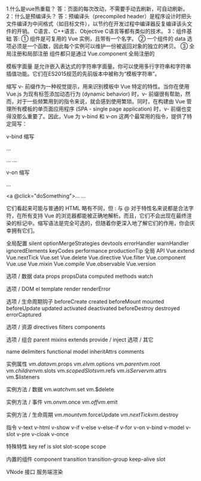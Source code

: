 1.什么是vue热重载？
  答：页面的每次改动，不需要手动去刷新，可自动刷新。
2：什么是预编译头？
  答：预编译头（precompiled header）是程序设计时把头文件编译为中间格式（如目标文件），以节约在开发过程中编译器反复编译该头文件的开销。 C语言、C++语言、Objective C语言等都有类似的技术。
3：组件基础
  答: ① 组件是可复用的 Vue 实例，且带有一个名字。
      ② 一个组件的 data 选项必须是一个函数，因此每个实例可以维护一份被返回对象的独立的拷贝。
      ③ 全局注册和局部注册 
        组件都只是通过 Vue.component 全局注册的

模板字面量 是允许嵌入表达式的字符串字面量。你可以使用多行字符串和字符串插值功能。它们在ES2015规范的先前版本中被称为“模板字符串”。

缩写
v- 前缀作为一种视觉提示，用来识别模板中 Vue 特定的特性。当你在使用 Vue.js 为现有标签添加动态行为 (dynamic behavior) 时，v- 前缀很有帮助，然而，对于一些频繁用到的指令来说，就会感到使用繁琐。同时，在构建由 Vue 管理所有模板的单页面应用程序 (SPA - single page application) 时，v- 前缀也变得没那么重要了。因此，Vue 为 v-bind 和 v-on 这两个最常用的指令，提供了特定简写：

v-bind 缩写
<!-- 完整语法 -->
<a v-bind:href="url">...</a>

<!-- 缩写 -->
<a :href="url">...</a>
…

v-on 缩写
<!-- 完整语法 -->
<a v-on:click="doSomething">...</a>

<!-- 缩写 -->
<a @click="doSomething">...</a>
…

它们看起来可能与普通的 HTML 略有不同，但 : 与 @ 对于特性名来说都是合法字符，在所有支持 Vue 的浏览器都能被正确地解析。而且，它们不会出现在最终渲染的标记中。缩写语法是完全可选的，但随着你更深入地了解它们的作用，你会庆幸拥有它们。




全局配置 
silent optionMergeStrategies devtools errorHandler warnHandler ignoredElements keyCodes performance productionTip
全局 API
Vue.extend
Vue.nextTick
Vue.set
Vue.delete
Vue.directive
Vue.filter
Vue.component
Vue.use
Vue.mixin
Vue.compile
Vue.observable
Vue.version

选项 / 数据
data
props
propsData
computed
methods
watch

选项 / DOM
el
template
render
renderError

选项 / 生命周期钩子
beforeCreate
created
beforeMount
mounted
beforeUpdate
updated
activated
deactivated
beforeDestroy
destroyed
errorCaptured

选项 / 资源
directives
filters
components

选项 / 组合
parent
mixins
extends
provide / inject
选项 / 其它

name
delimiters
functional
model
inheritAttrs
comments

实例属性
vm.$data
vm.$props
vm.$el
vm.$options
vm.$parent
vm.$root
vm.$children
vm.$slots
vm.$scopedSlots
vm.$refs
vm.$isServer
vm.$attrs
vm.$listeners

实例方法 / 数据
vm.$watch
vm.$set
vm.$delete

实例方法 / 事件
vm.$on
vm.$once
vm.$off
vm.$emit

实例方法 / 生命周期
vm.$mount
vm.$forceUpdate
vm.$nextTick
vm.$destroy

指令
v-text
v-html
v-show
v-if
v-else
v-else-if
v-for
v-on
v-bind
v-model
v-slot
v-pre
v-cloak
v-once

特殊特性
key
ref
is
slot
slot-scope
scope

内置的组件
component
transition
transition-group
keep-alive
slot

VNode 接口
服务端渲染